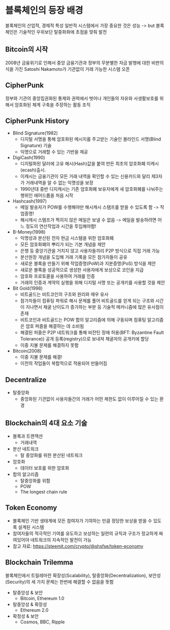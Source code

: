 # 블록체인의 등장 배경

블록체인의 산업적, 경제적 특성
일반적 시스템에서 가장 중요한 것은 성능
-> but 블록체인은 기술적인 우위보단 탈중화화에 초점을 맞춰 발전

## Bitcoin의 시작
2008년 금융위기로 인해서 중앙 금융기관과 정부의 무분별한 자금 발행에 대한
비판의식을 가진 Satoshi Nakamoto가 기관없이 거래 가능한 시스템 오픈

## CipherPunk
정부와 기관의 중앙집권화된 통제와 권력에서 벗어나 개인들의 자유와 사생활보호를 위해서
암호화된 체계 구축을 주장하는 활동 조직

## CipherPunk History
- Blind Signature(1982)
  - 디지털 서명을 통해 암호화된 메시지를 주고받는 기술인 블라인드 서명(Blind Signature) 기술
  - 익명으로 거래할 수 있는 기반을 제공
- DigiCash(1990)
  - 디지털화된 달러에 고유 해시(Hash)값을 붙여 만든 최초의 암호화폐 이캐시(ecash)출시.
  - 이캐시는 금융기관이 모든 거래 내역을 확인할 수 있는 신용카드와 달리 제3자가 거래내역을 알 수 없는 익명성을 보장
  - 1990년대 중반 디지캐시는 기존 암호화폐 보유자에게 새 암호화폐를 나눠주는 행위인 에어드롭을 처음 시작
- Hashcash(1997)
  - 메일 발송자가 POW를 수행해야만 해시캐시 스탬프를 받을 수 있도록 함 -> 작업증명!
  - 해시캐시 스탬프가 찍히지 않은 메일은 보낼 수 없음 -> 메일을 발송하려면 어느 정도의 연산작업과 시간을 투입해야함!
- B-Money(1998)
  - 익명성과 분산된 전자 현금 시스템을 위한 암호화폐
  - 모든 암호화폐의 뿌리가 되는 기본 개념을 제안
  - 은행 등 중앙기관을 거치지 않고 사용자들끼리 P2P 방식으로 직접 거래 가능
  - 분산원장 개념을 도입해 거래 기록을 모든 참가자들이 공유
  - 새로운 블록을 만들기 위해 작업증명(PoW)과 지분증명(PoS) 방식을 제안
  - 새로운 블록을 성공적으로 생성한 사용자에게 보상으로 코인을 지급
  - 암호화 프로토콜을 사용하여 거래를 인증
  - 거래의 인증과 계약의 실행을 위해 디지털 서명 또는 공개키를 사용할 것을 제안
- Bit Gold(1998)
  - 비트골드는 비트코인의 구조와 원리와 매우 유사
  - 참가자들이 컴퓨팅 파워로 해시 문제를 풀어 비트골드를 얻게 되는 구조와 시간이 지나면서 채굴 난이도가 증가하는 부분 등 기술적 메커니즘에 많은 유사점이 존재
  - 비트코인과 비트골드는 POW 합의 알고리즘에 의해 구동되며 컴퓨팅 알고리즘은 암호 퍼즐을 해결하는 데 소비됨
  - 해결된 퍼즐은 P2P 네트워크를 통해 비잔틴 장애 허용(BFT: Byzantine Fault Tolerance)) 공개 등록(registry)으로 보내져 채굴자의 공개키에 할당
  - 이중 지불 문제를 해결하지 못함
- Bitcoin(2008)
  - 이중 지불 문제를 해결!
  - 이전의 작업들이 복합적으로 적용되어 만들어짐

## Decentralize
- 탈중앙화
  - 중앙화된 기관없이 사용자들간의 거래가 어떤 제한도 없이 이루어질 수 있는 환경

## Blockchain의 4대 요소 기술
- 블록과 트랜잭션
  - 거래내역
- 분산 네트워크
  - 탈 중앙화를 위한 분산된 네트워크
- 암호화
  - 데이터 보호를 위한 암호화
- 합의 알고리즘
  - 탈중앙화를 위함
  - POW
  - The longest chain rule

## Token Economy
- 블록체인 기반 생태계에 모든 참여자가 기여하는 만큼 정당한 보상을 받을 수 있도록 설계된 시스템
- 참여자들의 적극적인 기여를 유도하고 보상하는 일련의 규칙과 구조가 정교하게 짜여있어야 네트워크의 지속적인 발전이 가능
- 참고 자료: https://steemit.com/crypto/@shsfse/token-economy

## Blockchain Trilemma
블록체인에서 트릴레마란 확장성(Scalability), 탈중앙화(Decentralization), 보안성(Security)의 세 가지 문제는 한번에 해결할 수 없음을 뜻함
- 탈중앙성 & 보안
  - Bitcoin, Ethereum 1.0
- 탈중앙성 & 확장성
  - Ethereum 2.0
- 확정성 & 보안
  - Cosmos, BBC, Ripple

